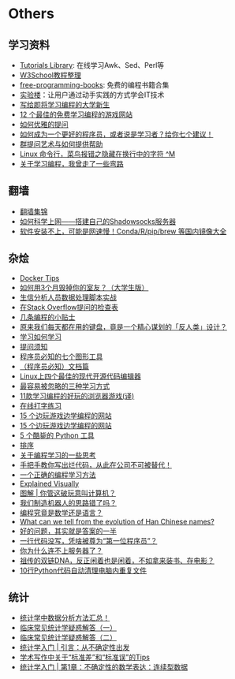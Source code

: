 # Others

## 学习资料
* [Tutorials Library](http://www.tutorialspoint.com/index.htm): 在线学习Awk、Sed、Perl等
* [W3School教程整理](http://www.jianshu.com/p/046583fda70c)
* [free-programming-books](https://github.com/vhf/free-programming-books): 免费的编程书籍合集
* [实验楼](http://www.shiyanlou.com/)：让用户通过动手实践的方式学会IT技术
* [写给即将学习编程的大学新生](https://linux.cn/article-5756-1.html)
* [12 个最佳的免费学习编程的游戏网站](https://linux.cn/article-7845-1.html)
* [如何优雅的提问](https://mp.weixin.qq.com/s?__biz=MzI5MTcwNjA4NQ==&mid=2247509238&idx=3&sn=8eeff0621ad133af5bf4ae101d159bd9&chksm=ec0e617cdb79e86abcc6fde03741011b5e75af2f9779e498292480c02b14c25e073b1aadf557&mpshare=1&scene=1&srcid=0125ZVPJE9xHwu9O9goc8yZN&sharer_sharetime=1611532194861&sharer_shareid=49bb68e4d4ad9f65af077f4e54025da0#rd)
* [如何成为一个更好的程序员，或者说是学习者？给你七个建议！](https://mp.weixin.qq.com/s?__biz=MzUyNjQxNjYyMg==&mid=2247488311&idx=2&sn=92053d1577bbe1d37b764aba61d82b43&chksm=fa0e7cb6cd79f5a03f83eaa9cf2a22db42787928daa00826e7fb0e7b3e7d9d673d2f40b05052&mpshare=1&scene=1&srcid=&sharer_sharetime=1588569432621&sharer_shareid=49bb68e4d4ad9f65af077f4e54025da0&key=24c4f19be8bd778488e15fad55872ba875c7e2eab70fcd409a4163b6ce3157b0662e27812e611034aea417740fd46b87af9e9ca5e2a814544c8d2fcf93ecaa836645c3c10394d1abb6ad329115203ddc&ascene=1&uin=MjEyMzUzNDk2MQ%3D%3D&devicetype=Windows+XP&version=62060841&lang=zh_CN&exportkey=AeqD2SEg7qJnTaYNQbzYYbk%3D&pass_ticket=R9x4RUV9mg0JZUSvEqKl9BTh2srunriJ95xf%2Fxcg6%2FHg6xw3Io7RRjwBtyCrSHY4)
* [群提问艺术与如何提供帮助](https://kaopubear.top/blog/2020-09-16-howtobehelpful/)
* [Linux 命令行，菜鸟报错之隐藏在换行中的字符 ^M](https://mp.weixin.qq.com/s?__biz=MzAxMDkxODM1Ng==&mid=2247500196&idx=2&sn=8d5d412cad8ef5b4258015b476ba893f&chksm=9b4b811fac3c080955e3d4ee36cdfee92eed97baacd73c05a4c89217c6d2778fbfea8e38f827&mpshare=1&scene=1&srcid=0314c6zNtzopKdkA05FhfkTW&sharer_sharetime=1615696785252&sharer_shareid=49bb68e4d4ad9f65af077f4e54025da0&key=054fa246941644a47e4b2ea649693add6828fd295302406e2b8490c851360c5aa0732b1e8d8e9f5bac6a0de36bd826201ec755ec6961877f4838af08e4e7a42052a3911c12dd4aacf26a7ad70081c047b4a9f843a5c62058beefdaceee9b1d6c38c8f509a5ad3572385f5f125e694a98c46994b01019ad11b3ebe247231a3169&ascene=1&uin=MjEyMzUzNDk2MQ%3D%3D&devicetype=Windows+7&version=62090529&lang=en&exportkey=AX0Ycmk6m6rqw3mZ9206RCA%3D&pass_ticket=m1ZMssFVaHb%2BrZqJ4KImayMyxT2VbipgjXhxBIJ%2F5sQqOz7k9R0EE8eiQG1vrIyL&wx_header=0)
* [关于学习编程，我曾走了一些弯路](https://mp.weixin.qq.com/s?__biz=MzUyNjQxNjYyMg==&mid=2247499001&idx=1&sn=84107923772c815af51612ca01f0766d&chksm=fa0d9378cd7a1a6e29b5175b54537c324fb27ef5d76bb7dcb07d871f8d8a00307f9cd819706a&mpshare=1&scene=1&srcid=0324Upt886CjZhef7rQSfjhN&sharer_sharetime=1616591971082&sharer_shareid=49bb68e4d4ad9f65af077f4e54025da0&key=f857ab6aec5fa67118c779e33ad3b54c32c7b62399f6f3c2917bb7dc6c965b99657382ca7fd3f0f198e44742e0671fa58fcca429be95e6e7dd4fbe28f62b75beba2b924fff88be71722907c8533a3459060924c7cd07de507f4efe356c71b219c8cad13079f83f474fbfec400a1de95ffa86a158e8e66cbbc26fd2b4d8bdbac8&ascene=1&uin=MjEyMzUzNDk2MQ%3D%3D&devicetype=Windows+7&version=62090529&lang=en&exportkey=AcV1dFqiie4wYP4NY0Bd9Bs%3D&pass_ticket=R4gA6eQQe7YgMLebrWgsKJMiRaSVZvJloUg0E%2BvBswneey7d4wJxjToFbns98nxT&wx_header=0)

## 翻墙
* [翻墙集锦](https://github.com/comeforu2012/truth/wiki)
* [如何科学上网——搭建自己的Shadowsocks服务器](http://sharpdeep.github.io/2016/06/04/fuckGFW01/)
* [软件安装不上，可能是网速慢！Conda/R/pip/brew 等国内镜像大全](https://mp.weixin.qq.com/s?__biz=MzUzMjA4Njc1MA==&mid=2247489999&idx=1&sn=e56e0be73a4eb1f9731347987af66672&chksm=fab9f37ecdce7a688cd49c463295aeab9e2289db6ede48fa9867eacd02a0ed3a412b2badaf9f&mpshare=1&scene=1&srcid=&sharer_sharetime=1588720067471&sharer_shareid=49bb68e4d4ad9f65af077f4e54025da0&key=7024fc3958d21a49d960620a321d1dc7e94801fc37a7a36252d34c052b12856544b065b6de91b9fa3de0dd63091ed476ef4032e62d0a038bc3a8031747bb41d6c46222813f9fb9b8f577bd50aaf127cb&ascene=1&uin=MjEyMzUzNDk2MQ%3D%3D&devicetype=Windows+XP&version=62060841&lang=zh_CN&exportkey=AWL5fatCGcYXmt1fllDHpas%3D&pass_ticket=Bonn4Clmg7J7CqZ8TGREVfh1ftX1k%2BurOQLoz1ESkV153iCg%2FE%2FG9OAv2o2z70el)

## 杂烩
* [Docker Tips](http://www.jianshu.com/p/be4599f5a68a)
* [如何用3个月毁掉你的室友？（大学生版）](https://zhuanlan.zhihu.com/p/21249109)
* [生信分析人员数据处理脚本实战](http://www.bio-info-trainee.com/1670.html)
* [在Stack Overflow提问的检查表](http://mp.weixin.qq.com/s?__biz=MzAwNzkzOTkzMQ==&mid=2247483777&idx=1&sn=74d2ebb2fd5450ff0d0c8f0086e564ab)
* [几条编程的小贴士](https://linux.cn/article-7454-1.html)
* [原来我们每天都在用的键盘，竟是一个精心谋划的「反人类」设计？](http://www.jianshu.com/p/9d79e9a80173)
* [学习如何学习](http://limboy.me/essay/2015/08/14/learning-how-to-learn.html)
* [提问须知](https://zhuanlan.zhihu.com/p/20752519)
* [程序员必知的七个图形工具](https://github.com/phodal/fullstack-toolbox/blob/master/graphics.md)
* [（程序员必知）文档篇](https://github.com/phodal/fullstack-toolbox/blob/master/documents.md)
* [Linux上四个最佳的现代开源代码编辑器](https://linux.cn/article-7468-1.html)
* [最容易被忽略的三种学习方式](http://www.gtdlife.com/2016/4376/three-study-way)
* [11款学习编程的好玩的浏览器游戏(译)](http://ljinkai.github.io/2016/07/03/11-fun-javascript-browser-game)
* [在线打字练习](https://www.typingclub.com/)
* [15 个边玩游戏边学编程的网站](https://www.dansdigitalpix.com/gongsixinwen/23.html)
* [15 个边玩游戏边学编程的网站](https://mp.weixin.qq.com/s?__biz=MzA3MTM3NTA5Ng==&mid=2651062660&idx=5&sn=30f4e45d00c6d8b2e75fe0fb0daf6a1d&chksm=84de2013b3a9a905212aef651c83543a9bf6fc417a9641bdb2952f8fc952c16e5f367f4b5366&mpshare=1&scene=1&srcid=0923cb8oNipQwtHxd2TFAV4x&sharer_sharetime=1569196065966&sharer_shareid=49bb68e4d4ad9f65af077f4e54025da0#rd)
* [5 个酷毙的 Python 工具](https://mp.weixin.qq.com/s?__biz=MzA3MTM3NTA5Ng==&mid=2651064286&idx=4&sn=dad18c63e605540ba50b619fa57e3486&chksm=84de2649b3a9af5f7572f95043fd6ab4bfb16fa97e38b37f93b3f36a6ab7be0804c4de08d7b2&mpshare=1&scene=1&srcid=&sharer_sharetime=1591878916033&sharer_shareid=49bb68e4d4ad9f65af077f4e54025da0&exportkey=AZWhrObpOgDpKZ4f1Anxqbo%3D&pass_ticket=N8E7CAWx4m6NpyYg%2FO2prhH2%2F7Yk%2BSmVxsmkV4Q5tDGHy%2BumQaSB7gJTVDPS1qh3#rd)
* [排序](https://visualgo.net/zh/sorting)
* [关于编程学习的一些思考](https://mp.weixin.qq.com/s?__biz=MzI5MTcwNjA4NQ==&mid=2247495264&idx=2&sn=2840836575cd6254d2d789cbac7e2d28&chksm=ec0e2beadb79a2fcca32d70a649387235d9bac8129bf1c7f38b7034c4f8ff18cfc28de0df6f2&mpshare=1&scene=1&srcid=0723yYRXEwiLlfQciV1uq1hk&sharer_sharetime=1595468511122&sharer_shareid=49bb68e4d4ad9f65af077f4e54025da0#rd)
* [手把手教你写出烂代码，从此在公司不可被替代！](https://mp.weixin.qq.com/s?__biz=MzU0NDU5OTY2Ng==&mid=2247486935&idx=1&sn=670294575414c2fc1568e9236df3508b&chksm=fb78f6cacc0f7fdca0eae864ebe6a88009a5218ee9cc7714c40c19702d69c2e3a144fb108759&mpshare=1&scene=1&srcid=0801d688pHLPteXLcpPxxork&sharer_sharetime=1596271233279&sharer_shareid=49bb68e4d4ad9f65af077f4e54025da0#rd)
* [一个正确的编程学习方法](https://mp.weixin.qq.com/s?__biz=MzUyNjQxNjYyMg==&mid=2247497408&idx=1&sn=d8718c6d112062ab5affcbe60d856bc1&chksm=fa0d9941cd7a10571269e8885cdee3cabc0034f87c633362fad7c013f38a57aa4f00f1d9227e&mpshare=1&scene=1&srcid=0102r77GP5Uppr79nsVzVYZc&sharer_sharetime=1609594485746&sharer_shareid=49bb68e4d4ad9f65af077f4e54025da0#rd)
* [Explained Visually](https://setosa.io/ev/)
* [图解 | 你管这破玩意叫计算机？](https://mp.weixin.qq.com/s?__biz=MzUyNjQxNjYyMg==&mid=2247498069&idx=2&sn=8647696e4cc61a675c2d42a306c62ae0&chksm=fa0d96d4cd7a1fc2cd9833e32d81403fa780f48e43254064e89490e1664fbd568fdc8383f582&mpshare=1&scene=1&srcid=0208do2Uuah5gnfb0syhzI03&sharer_sharetime=1612750936310&sharer_shareid=49bb68e4d4ad9f65af077f4e54025da0&key=cf160bd9b3f0f5e6f8c44f1b09c42652ea998f6ead9ce7fcbb24ffcb4b5b88ab1438d03f4fea734d89514c2ec18046322d79f43207ed7afef035684899a42372ab047e72403e5ef32fd0509c9ae6237302f0947b3ae168784bb91f16b75227ef0dd8065797b9f4b56b57155e03e1b1a0a7d8862cd27f590d4b55a745e3f877dc&ascene=1&uin=MjEyMzUzNDk2MQ%3D%3D&devicetype=Windows+7&version=62090529&lang=en&exportkey=AYmzbpca5WUtk67%2Fw1CpYHs%3D&pass_ticket=z5nvjktVcXkquM4Rw0Hg2ePj%2BFscsEYHZcK8tWxrcrl6yQbgLdFs7ORsuYsWcKVq&wx_header=0)
* [我们制造机器人的思路错了吗？](https://mp.weixin.qq.com/s?__biz=MzI3MzE3OTI0Mw==&mid=2247515600&idx=1&sn=60473c579bd3cdb024860a1df55fd1a9&chksm=eb25cad4dc5243c23b444662cdd87438ed2ee9b9ea2c3e85ec3764f3cde18cb76e217554f6e4&mpshare=1&scene=1&srcid=0418EvmKYoD90QViIlDK8VpH&sharer_sharetime=1618704571114&sharer_shareid=49bb68e4d4ad9f65af077f4e54025da0&key=054fa246941644a44ce48127d3926ed8cafbaeb4cdc861529da0b183f42443dae122e10fff61023255d8dde8e3bbce4790c330f4f7e6b7769beb523a0224aee360783c7e0544a3e95fee50a4ecf79a940ebc13b634e791fde7d2676c0e3ab70a7ef185afae2fb0dcfaa1a9825762be0a704c32b290f0b1309f181a38a5c032ca&ascene=1&uin=MjEyMzUzNDk2MQ%3D%3D&devicetype=Windows+7&version=62090529&lang=en&exportkey=AekLJZXNo0oSl%2F01kjtGx8o%3D&pass_ticket=7mEX%2BtdGxUcv3e9UnHjagL3GHqBQt8%2FFK%2BY18Gi2fw7hYHSMGrGW%2BJSe%2BEuCH7nq&wx_header=0)
* [编程究竟是数学还是语言？](https://mp.weixin.qq.com/s?__biz=MzA5NDkzNjIwMg==&mid=2651715373&idx=2&sn=b97f59b3e227ef8e56215841e0732504&chksm=8bbe5ac8bcc9d3def0f5d93aa8a867b1e9c204d1711549094c46ecd081102ef489291f25f688&mpshare=1&scene=1&srcid=0418crBxFF585zRZsQgxjPuM&sharer_sharetime=1618739246346&sharer_shareid=49bb68e4d4ad9f65af077f4e54025da0&key=054fa246941644a4ea459cae3ef5da1bfa28c7a5d02dbf209a8704f076b1350f7919d06c1820896386357ed9c914aeae9b5cf5e73c1299196bca28abfd352c3feea5f0474dcac8dbdc08fc589ffd5f13c2500af28ca6fd90c310155f20b54f24227e218565f61c7956818490858cc7312684f86db5924da2be1de15b2af965d3&ascene=1&uin=MjEyMzUzNDk2MQ%3D%3D&devicetype=Windows+7&version=62090529&lang=en&exportkey=AdS1OyOgVoa7PWM3UCq8txk%3D&pass_ticket=7mEX%2BtdGxUcv3e9UnHjagL3GHqBQt8%2FFK%2BY18Gi2fw7hYHSMGrGW%2BJSe%2BEuCH7nq&wx_header=0)
* [What can we tell from the evolution of Han Chinese names?](https://kontinentalist.com/stories/a-cultural-history-of-han-chinese-names-for-girls-and-boys-in-china)
* [好的问题，其实就是答案的一半](https://mp.weixin.qq.com/s/2ih-eVGbgAZQtcpoafgpJw)
* [一行代码没写，凭啥被尊为“第一位程序员”？](https://mp.weixin.qq.com/s/OixxE1HtpIrjohiEyVLRAg)
* [你为什么连不上服务器了？](https://mp.weixin.qq.com/s/bKOPiaMdjUSUc1L4d1Mchg)
* [祖传的双链DNA，反正闲着也是闲着，不如拿来装书、存电影？](https://mp.weixin.qq.com/s/vgev6_pMl15lNjJDhdut4A)
* [10行Python代码自动清理电脑内重复文件](https://mp.weixin.qq.com/s/ut4AsC_WypVsXIKwfyv81Q)

## 统计

* [统计学中数据分析方法汇总！](https://mp.weixin.qq.com/s/PQ6L6qKPfQaYag7t9WfP7g)
* [临床常见统计学疑惑解答（一）](https://mp.weixin.qq.com/s?__biz=MzA5Mjc4NTc0MQ==&mid=2651452364&idx=1&sn=79ddd3376f0d8e5700262c552883b198&chksm=8b9a8eeebced07f89b12bc88fb2698e5a15acf754226704e51009acb88464e6df44efa9a8cd8&scene=21#wechat_redirect)
* [临床常见统计学疑惑解答（二）](https://mp.weixin.qq.com/s/LXfoIW8Vn7idI4Y8eyQsZg)
* [统计学入门 | 引言：从不确定性出发](https://mp.weixin.qq.com/s/prB614JjdxhkPymxX0oEjw)
* [学术写作中关于“标准差”和“标准误”的Tips](https://mp.weixin.qq.com/s/MRARgfMxlBbpoJ5bO3h9BQ)
* [统计学入门 | 第1章：不确定性的数学表达：连续型数据](https://mp.weixin.qq.com/s/YBF27YIQBznLf42I4eEHCQ)
